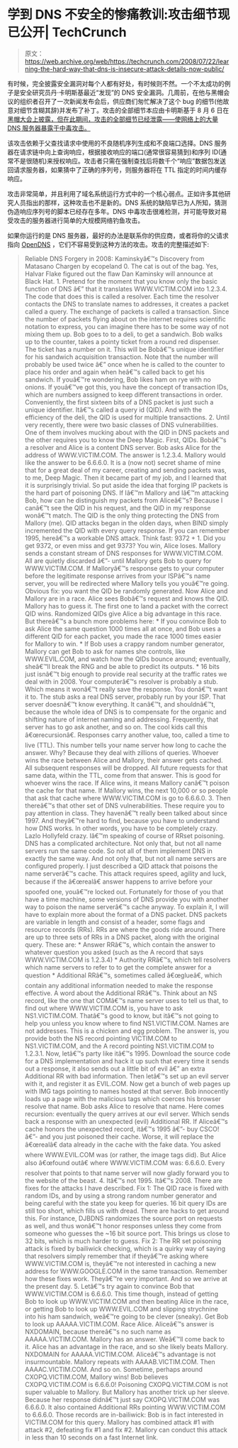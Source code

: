 # 学到 DNS 不安全的惨痛教训:攻击细节现已公开| TechCrunch

> 原文：<https://web.archive.org/web/https://techcrunch.com/2008/07/22/learning-the-hard-way-that-dns-is-insecure-attack-details-now-public/>

有时候，完全披露安全漏洞对每个人都有好处，有时候则不然。一个不太成功的例子是安全研究员丹·卡明斯基最近“发现”的 DNS 安全漏洞。几周前，在他与黑帽会议的组织者召开了一次新闻发布会后，供应商们匆忙解决了这个 bug 的细节(他故意对细节含糊其辞)并发布了补丁。攻击的全部细节本应由卡明斯基于 8 月 6 日在[黑帽大会上披露，但在此期间，攻击的全部细节已经泄露——使网络上的大量 DNS 服务器暴露于中毒攻击。](https://web.archive.org/web/20230224043609/http://www.blackhat.com/html/bh-usa-08/bh-us-08-main.html)

该攻击依赖于父查找请求中使用的不良随机序列生成和不良端口选择。DNS 服务器在请求链中向上查询响应，根据接收响应的端口(通常很容易猜到)和序列 ID(通常不是很随机)来授权响应。攻击者只需在强制查找后将数千个“响应”数据包发送回请求服务器，如果猜中了正确的序列号，则服务器将在 TTL 指定的时间内缓存响应。

攻击非常简单，并且利用了域名系统运行方式中的一个核心弱点。正如许多其他研究人员指出的那样，这种攻击也不是新的。DNS 系统的缺陷早已为人所知，猜测伪造响应序列号的脚本已经存在多年。DNS 中毒攻击很难检测，并可能导致对易受攻击的服务器进行简单的大规模网络钓鱼攻击。

如果你运行的是 DNS 服务器，最好的办法是联系你的供应商，或者将你的父请求指向 [OpenDNS](https://web.archive.org/web/20230224043609/http://www.opendns.com/) ，它们不容易受到这种方法的攻击。攻击的完整描述如下:

> Reliable
> DNS Forgery in 2008: Kaminskyâ€™s Discovery
> from Matasano Chargen by ecopeland
> 0.
> The cat is out of the bag. Yes, Halvar Flake figured out the flaw Dan
> Kaminsky will announce at Black Hat.
> 1.
> Pretend for the moment that you know only the basic function of DNS â€”
> that it translates WWW.VICTIM.COM into 1.2.3.4\. The code that does this
> is called a resolver. Each time the resolver contacts the DNS to
> translate names to addresses, it creates a packet called a query. The
> exchange of packets is called a transaction. Since the number of
> packets flying about on the internet requires scientific notation to
> express, you can imagine there has to be some way of not mixing them
> up.
> Bob goes to to a deli, to get a sandwich. Bob walks up to the counter,
> takes a pointy ticket from a round red dispenser. The ticket has a
> number on it. This will be Bobâ€™s unique identifier for his sandwich
> acquisition transaction. Note that the number will probably be used
> twice â€” once when he is called to the counter to place his order and
> again when heâ€™s called back to get his sandwich. If youâ€™re wondering,
> Bob likes ham on rye with no onions.
> If youâ€™ve got this, you have the concept of transaction IDs, which are
> numbers assigned to keep different transactions in order. Conveniently,
> the first sixteen bits of a DNS packet is just such a unique
> identifier. Itâ€™s called a query id (QID). And with the efficiency of
> the deli, the QID is used for multiple transactions.
> 2.
> Until very recently, there were two basic classes of DNS
> vulnerabilities. One of them involves mucking about with the QID in DNS
> packets and the other requires you to know the Deep Magic.
> First, QIDs.
> Bobâ€™s a resolver and Alice is a content DNS server. Bob asks Alice for
> the address of WWW.VICTIM.COM. The answer is 1.2.3.4\. Mallory would
> like the answer to be 6.6.6.0.
> It is a (now not) secret shame of mine that for a great deal of my
> career, creating and sending packets was, to me, Deep Magic. Then it
> became part of my job, and I learned that it is surprisingly trivial.
> So put aside the idea that forging IP packets is the hard part of
> poisoning DNS. If Iâ€™m Mallory and Iâ€™m attacking Bob, how can he
> distinguish my packets from Aliceâ€™s? Because I canâ€™t see the QID in his
> request, and the QID in my response wonâ€™t match. The QID is the only
> thing protecting the DNS from Mallory (me).
> QID attacks began in the olden days, when BIND simply incremented the
> QID with every query response. If you can remember 1995, hereâ€™s a
> workable DNS attack. Think fast: 9372 + 1\. Did you get 9372, or even
> miss and get 9373? You win, Alice loses. Mallory sends a constant
> stream of DNS responses for WWW.VICTIM.COM. All are quietly discarded
> â€”- until Mallory gets Bob to query for WWW.VICTIM.COM. If Malloryâ€™s
> response gets to your computer before the legitimate response arrives
> from your ISPâ€™s name server, you will be redirected where Mallory tells
> you youâ€™re going.
> Obvious fix: you want the QID be randomly generated. Now Alice and
> Mallory are in a race. Alice sees Bobâ€™s request and knows the QID.
> Mallory has to guess it. The first one to land a packet with the
> correct QID wins. Randomized QIDs give Alice a big advantage in this
> race.
> But thereâ€™s a bunch more problems here: * If you convince Bob to ask
> Alice the same question 1000 times all at once, and Bob uses a
> different QID for each packet, you made the race 1000 times easier for
> Mallory to win. * If Bob uses a crappy random number generator, Mallory
> can get Bob to ask for names she controls, like WWW.EVIL.COM, and watch
> how the QIDs bounce around; eventually, sheâ€™ll break the RNG and be
> able to predict its outputs. * 16 bits just isnâ€™t big enough to provide
> real security at the traffic rates we deal with in 2008.
> Your computerâ€™s resolver is probably a stub. Which means it wonâ€™t
> really save the response. You donâ€™t want it to. The stub asks a real
> DNS server, probably run by your ISP. That server doesnâ€™t know
> everything. It canâ€™t, and shouldnâ€™t, because the whole idea of DNS is
> to compensate for the organic and shifting
> nature of internet naming and addressing. Frequently, that server has
> to go ask another, and so on. The cool kids call this â€œrecursionâ€.
> Responses carry another value, too, called a time to live (TTL). This
> number tells your name server how long to cache the answer. Why?
> Because they deal with zillions of queries. Whoever wins the race
> between Alice and Mallory, their answer gets cached. All subsequent
> responses will be dropped. All future requests for that same data,
> within the TTL, come from that answer. This is good for whoever wins
> the race. If Alice wins, it means Mallory canâ€™t poison the cache for
> that name. If Mallory wins, the next 10,000 or so people that ask that
> cache where WWW.VICTIM.COM is go to 6.6.6.0.
> 3.
> Then thereâ€™s that other set of DNS vulnerabilities. These require you
> to pay attention in class. They havenâ€™t really been talked about since
> 1997\. And theyâ€™re hard to find, because you have to understand how DNS
> works. In other words, you have to be completely crazy. Lazlo Hollyfeld
> crazy. Iâ€™m speaking of course of RRset poisoning.
> DNS has a complicated architecture. Not only that, but not all name
> servers run the same code. So not all of them implement DNS in exactly
> the same way. And not only that, but not all name servers are
> configured properly.
> I just described a QID attack that poisons the name serverâ€™s cache.
> This attack requires speed, agility and luck, because if the â€œrealâ€
> answer happens to arrive before your spoofed one, youâ€™re locked out.
> Fortunately for those of you that have a time machine, some versions of
> DNS provide you with another way to poison the name serverâ€™s cache
> anyway. To explain it, I will have to explain more about the format of
> a DNS packet.
> DNS packets are variable in length and consist of a header, some flags
> and resource records (RRs). RRs are where the goods ride around. There
> are up to three sets of RRs in a DNS packet, along with the original
> query. These are: * Answer RRâ€™s, which contain the answer to whatever
> question you asked (such as the A record that says WWW.VICTIM.COM is
> 1.2.3.4) * Authority RRâ€™s, which tell resolvers which name servers to
> refer to to get the complete answer for a question * Additional RRâ€™s,
> sometimes called â€œglueâ€, which contain any additional information
> needed to make the response effective.
> A word about the Additional RRâ€™s. Think about an NS record, like the
> one that COMâ€™s name server uses to tell us that, to find out where
> WWW.VICTIM.COM is, you have to ask NS1.VICTIM.COM. Thatâ€™s good to know,
> but itâ€™s not going to help you unless you know where to find
> NS1.VICTIM.COM. Names are not addresses. This is a chicken and egg
> problem. The answer is, you provide both the NS record pointing
> VICTIM.COM to NS1.VICTIM.COM, and the A record pointing NS1.VICTIM.COM
> to 1.2.3.1.
> Now, letâ€™s party like itâ€™s 1995.
> Download the source code for a DNS implementation and hack it up such
> that every time it sends out a response, it also sends out a little bit
> of evil â€” an extra Additional RR with bad information. Then letâ€™s set
> up an evil server with it, and register it as EVIL.COM. Now get a bunch
> of web pages up with IMG tags pointing to names hosted at that server.
> Bob innocently loads up a page with the malicious tags which coerces
> his browser resolve that name. Bob asks Alice to resolve that name.
> Here comes recursion: eventually the query arrives at our evil server.
> Which sends back a response with an unexpected (evil) Additional RR.
> If Aliceâ€™s cache honors the unexpected record, itâ€™s 1995 â€”- buy CSCO!
> â€”- and you just poisoned their cache. Worse, it will replace the â€œrealâ€
> data already in the cache with the fake data. You asked where
> WWW.EVIL.COM was (or rather, the image tags did). But Alice also â€œfound
> outâ€ where WWW.VICTIM.COM was: 6.6.6.0\. Every resolver that points to
> that name server will now gladly forward you to the website of the
> beast.
> 4.
> Itâ€™s not 1995\. Itâ€™s 2008\. There are fixes for the attacks I have
> described.
> Fix 1:
> The QID race is fixed with random IDs, and by using a strong random
> number generator and being careful with the state you keep for queries.
> 16 bit query IDs are still too short, which fills us with dread. There
> are hacks to get around this. For instance, DJBDNS randomizes the
> source port on requests as well, and thus wonâ€™t honor responses unless
> they come from someone who guesses the ~16 bit source port. This brings
> us close to 32 bits, which is much harder to guess.
> Fix 2:
> The RR set poisoning attack is fixed by bailiwick checking, which is a
> quirky way of saying that resolvers simply remember that if theyâ€™re
> asking where WWW.VICTIM.COM is, theyâ€™re not interested in caching a new
> address for WWW.GOOGLE.COM in the same transaction.
> Remember how these fixes work. Theyâ€™re very important.
> And so we arrive at the present day.
> 5.
> Letâ€™s try again to convince Bob that WWW.VICTIM.COM is 6.6.6.0.
> This time though, instead of getting Bob to look up WWW.VICTIM.COM and
> then beating Alice in the race, or getting Bob to look up WWW.EVIL.COM
> and slipping strychnine into his ham sandwich, weâ€™re going to be clever
> (sneaky).
> Get Bob to look up AAAAA.VICTIM.COM. Race Alice. Aliceâ€™s answer is
> NXDOMAIN, because thereâ€™s no such name as AAAAA.VICTIM.COM. Mallory has
> an answer. Weâ€™ll come back to it. Alice has an advantage in the race,
> and so she likely beats Mallory. NXDOMAIN for AAAAA.VICTIM.COM.
> Aliceâ€™s advantage is not insurmountable. Mallory repeats with
> AAAAB.VICTIM.COM. Then AAAAC.VICTIM.COM. And so on. Sometime, perhaps
> around CXOPQ.VICTIM.COM, Mallory wins! Bob believes CXOPQ.VICTIM.COM is
> 6.6.6.0!
> Poisoning CXOPQ.VICTIM.COM is not super valuable to Mallory. But
> Mallory has another trick up her sleeve. Because her response didnâ€™t
> just say CXOPQ.VICTIM.COM was 6.6.6.0\. It also contained Additional RRs
> pointing WWW.VICTIM.COM to 6.6.6.0\. Those records are in-bailiwick: Bob
> is in fact interested in VICTIM.COM for this query. Mallory has
> combined attack #1 with attack #2, defeating fix #1 and fix #2\. Mallory
> can conduct this attack in less than 10 seconds on a fast Internet link.